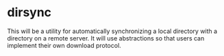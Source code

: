 # dirsync

This will be a utility for automatically synchronizing a local directory with a directory on a remote server. It will use abstractions so that users can implement their own download protocol.
